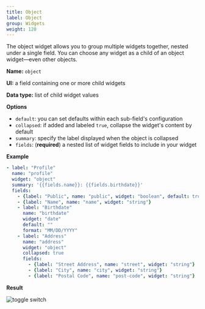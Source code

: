 ```yaml
---
title: Object
label: Object
group: Widgets
weight: 120
---
```


The object widget allows you to group multiple widgets together, nested under a single field. You can choose any widget as a child of an object widget—even other objects.

**Name:** `object`

**UI:** a field containing one or more child widgets

**Data type:** list of child widget values

**Options**

- `default`: you can set defaults within each sub-field's configuration
- `collapsed`: if added and labeled `true`, collapse the widget's content by default
- `summary`: specify the label displayed when the object is collapsed
- `fields`: (**required**) a nested list of widget fields to include in your widget

**Example**

```yaml
- label: "Profile"
  name: "profile"
  widget: "object"
  summary: '{{fields.name}}: {{fields.birthdate}}'
  fields:
    - {label: "Public", name: "public", widget: "boolean", default: true}
    - {label: "Name", name: "name", widget: "string"}
    - label: "Birthdate"
      name: "birthdate"
      widget: "date"
      default: ""
      format: "MM/DD/YYYY"
    - label: "Address"
      name: "address"
      widget: "object"
      collapsed: true
      fields: 
        - {label: "Street Address", name: "street", widget: "string"}
        - {label: "City", name: "city", widget: "string"}
        - {label: "Postal Code", name: "post-code", widget: "string"}
```

**Result**

![toggle switch](/img/widget-object.png)
